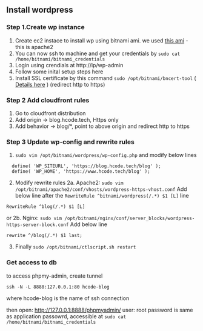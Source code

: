 ## Install wordpress
### Step 1.Create wp instance
1. Create ec2 instace to install wp using bitnami ami. we used [this ami](https://aws.amazon.com/marketplace/pp/prodview-bzstv3wbn5wkq) - this is apache2
2. You can now ssh to machine and get your credentials by `sudo cat /home/bitnami/bitnami_credentials`
3. Login using crendials at http://ip/wp-admin
4. Follow some inital setup steps here
5. Install SSL certificate by this command `sudo /opt/bitnami/bncert-tool` ( [Details here](https://docs.bitnami.com/aws/how-to/generate-install-lets-encrypt-ssl/) )
(redirect http to https)

### Step 2 Add cloudfront rules
1. Go to cloudfront distribution
2. Add origin -> blog.hcode.tech, Https only
3. Add behavior -> blog/*, point to above origin and redirect http to https

### Step 3 Update wp-config and rewrite rules
1. `sudo vim /opt/bitnami/wordpress/wp-config.php` and modify below lines
```
  define( 'WP_SITEURL', 'https://blog.hcode.tech/blog' );
  define( 'WP_HOME', 'https://www.hcode.tech/blog' );
```

2. Modify rewrite rules 
2a. Apache2: `sudo vim /opt/bitnami/apache2/conf/vhosts/wordpress-https-vhost.conf`
Add below line after the `RewriteRule ^bitnami/wordpress(/.*) $1 [L]` line
```
RewriteRule ^blog(/.*) $1 [L]
```


or 2b. Nginx: `sudo vim /opt/bitnami/nginx/conf/server_blocks/wordpress-https-server-block.conf`
Add below line
```
rewrite ^/blog(/.*) $1 last;
```

3. Finally `sudo /opt/bitnami/ctlscript.sh restart`

### Get access to db
to access phpmy-admin, create tunnel
```
ssh -N -L 8888:127.0.0.1:80 hcode-blog
```
where hcode-blog is the name of ssh connection

then open:
http://127.0.0.1:8888/phpmyadmin/
user: root
password is same as application passowrd, accessible at `sudo cat /home/bitnami/bitnami_credentials`



